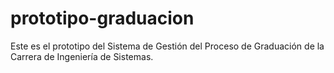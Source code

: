 prototipo-graduacion
====================

Este es el prototipo del Sistema de Gestión del Proceso de Graduación de la Carrera de Ingeniería de Sistemas.
